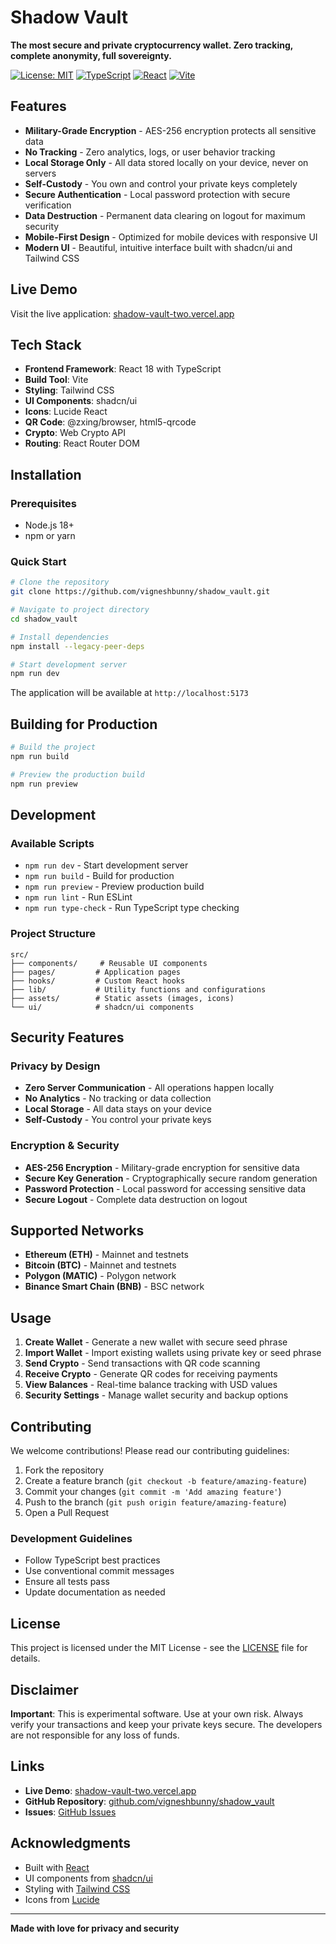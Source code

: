 # Shadow Vault

**The most secure and private cryptocurrency wallet. Zero tracking, complete anonymity, full sovereignty.**

[![License: MIT](https://img.shields.io/badge/License-MIT-yellow.svg)](https://opensource.org/licenses/MIT)
[![TypeScript](https://img.shields.io/badge/TypeScript-007ACC?style=flat&logo=typescript&logoColor=white)](https://www.typescriptlang.org/)
[![React](https://img.shields.io/badge/React-20232A?style=flat&logo=react&logoColor=61DAFB)](https://reactjs.org/)
[![Vite](https://img.shields.io/badge/Vite-646CFF?style=flat&logo=vite&logoColor=white)](https://vitejs.dev/)

## Features

- **Military-Grade Encryption** - AES-256 encryption protects all sensitive data
- **No Tracking** - Zero analytics, logs, or user behavior tracking
- **Local Storage Only** - All data stored locally on your device, never on servers
- **Self-Custody** - You own and control your private keys completely
- **Secure Authentication** - Local password protection with secure verification
- **Data Destruction** - Permanent data clearing on logout for maximum security
- **Mobile-First Design** - Optimized for mobile devices with responsive UI
- **Modern UI** - Beautiful, intuitive interface built with shadcn/ui and Tailwind CSS

## Live Demo

Visit the live application: [shadow-vault-two.vercel.app](https://shadow-vault-two.vercel.app)

## Tech Stack

- **Frontend Framework**: React 18 with TypeScript
- **Build Tool**: Vite
- **Styling**: Tailwind CSS
- **UI Components**: shadcn/ui
- **Icons**: Lucide React
- **QR Code**: @zxing/browser, html5-qrcode
- **Crypto**: Web Crypto API
- **Routing**: React Router DOM

## Installation

### Prerequisites

- Node.js 18+ 
- npm or yarn

### Quick Start

```bash
# Clone the repository
git clone https://github.com/vigneshbunny/shadow_vault.git

# Navigate to project directory
cd shadow_vault

# Install dependencies
npm install --legacy-peer-deps

# Start development server
npm run dev
```

The application will be available at `http://localhost:5173`

## Building for Production

```bash
# Build the project
npm run build

# Preview the production build
npm run preview
```

## Development

### Available Scripts

- `npm run dev` - Start development server
- `npm run build` - Build for production
- `npm run preview` - Preview production build
- `npm run lint` - Run ESLint
- `npm run type-check` - Run TypeScript type checking

### Project Structure

```
src/
├── components/     # Reusable UI components
├── pages/         # Application pages
├── hooks/         # Custom React hooks
├── lib/           # Utility functions and configurations
├── assets/        # Static assets (images, icons)
└── ui/            # shadcn/ui components
```

## Security Features

### Privacy by Design
- **Zero Server Communication** - All operations happen locally
- **No Analytics** - No tracking or data collection
- **Local Storage** - All data stays on your device
- **Self-Custody** - You control your private keys

### Encryption & Security
- **AES-256 Encryption** - Military-grade encryption for sensitive data
- **Secure Key Generation** - Cryptographically secure random generation
- **Password Protection** - Local password for accessing sensitive data
- **Secure Logout** - Complete data destruction on logout

## Supported Networks

- **Ethereum (ETH)** - Mainnet and testnets
- **Bitcoin (BTC)** - Mainnet and testnets
- **Polygon (MATIC)** - Polygon network
- **Binance Smart Chain (BNB)** - BSC network

## Usage

1. **Create Wallet** - Generate a new wallet with secure seed phrase
2. **Import Wallet** - Import existing wallets using private key or seed phrase
3. **Send Crypto** - Send transactions with QR code scanning
4. **Receive Crypto** - Generate QR codes for receiving payments
5. **View Balances** - Real-time balance tracking with USD values
6. **Security Settings** - Manage wallet security and backup options

## Contributing

We welcome contributions! Please read our contributing guidelines:

1. Fork the repository
2. Create a feature branch (`git checkout -b feature/amazing-feature`)
3. Commit your changes (`git commit -m 'Add amazing feature'`)
4. Push to the branch (`git push origin feature/amazing-feature`)
5. Open a Pull Request

### Development Guidelines

- Follow TypeScript best practices
- Use conventional commit messages
- Ensure all tests pass
- Update documentation as needed

## License

This project is licensed under the MIT License - see the [LICENSE](LICENSE) file for details.

## Disclaimer

**Important**: This is experimental software. Use at your own risk. Always verify your transactions and keep your private keys secure. The developers are not responsible for any loss of funds.

## Links

- **Live Demo**: [shadow-vault-two.vercel.app](https://shadow-vault-two.vercel.app)
- **GitHub Repository**: [github.com/vigneshbunny/shadow_vault](https://github.com/vigneshbunny/shadow_vault)
- **Issues**: [GitHub Issues](https://github.com/vigneshbunny/shadow_vault/issues)

## Acknowledgments

- Built with [React](https://reactjs.org/)
- UI components from [shadcn/ui](https://ui.shadcn.com/)
- Styling with [Tailwind CSS](https://tailwindcss.com/)
- Icons from [Lucide](https://lucide.dev/)

---

**Made with love for privacy and security**
